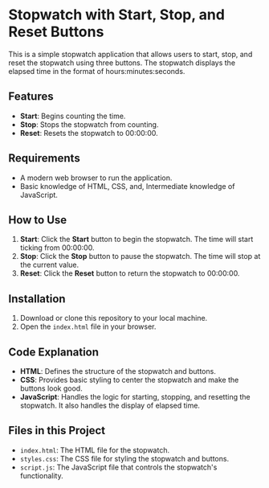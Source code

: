 # Stopwatch with Start, Stop, and Reset Buttons

This is a simple stopwatch application that allows users to start, stop, and reset the stopwatch using three buttons. The stopwatch displays the elapsed time in the format of hours:minutes:seconds.

## Features
- **Start**: Begins counting the time.
- **Stop**: Stops the stopwatch from counting.
- **Reset**: Resets the stopwatch to 00:00:00.

## Requirements
- A modern web browser to run the application.
- Basic knowledge of HTML, CSS, and, Intermediate knowledge of JavaScript.

## How to Use
1. **Start**: Click the **Start** button to begin the stopwatch. The time will start ticking from 00:00:00.
2. **Stop**: Click the **Stop** button to pause the stopwatch. The time will stop at the current value.
3. **Reset**: Click the **Reset** button to return the stopwatch to 00:00:00.

## Installation
1. Download or clone this repository to your local machine.
2. Open the `index.html` file in your browser.

## Code Explanation
- **HTML**: Defines the structure of the stopwatch and buttons.
- **CSS**: Provides basic styling to center the stopwatch and make the buttons look good.
- **JavaScript**: Handles the logic for starting, stopping, and resetting the stopwatch. It also handles the display of elapsed time.

## Files in this Project
- `index.html`: The HTML file for the stopwatch.
- `styles.css`: The CSS file for styling the stopwatch and buttons.
- `script.js`: The JavaScript file that controls the stopwatch's functionality.


